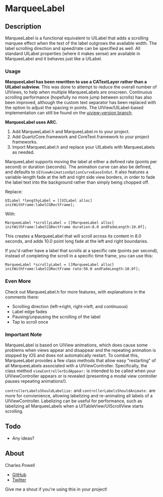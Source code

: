 MarqueeLabel
============

## Description
MarqueeLabel is a functional equivalent to UILabel that adds a scrolling marquee effect when the text of the label outgrows the available width. The label scrolling direction and speed/rate can be specified as well. All standard UILabel properties (where it makes sense) are available in MarqueeLabel and it behaves just like a UILabel.

### Usage

**MarqueeLabel has been rewritten to use a CATextLayer rather than a UILabel subview.** This was done to attempt to reduce the overall number of UIViews, to help when multiple MarqueeLabels are onscreen. Continuous scrolling performance (hopefully no more jump between scrolls) has also been improved, although the custom text separator has been replaced with the option to adjust the spacing in points. The UIView/UILabel-based implementation can still be found on the [uiview-version branch](https://github.com/cbpowell/MarqueeLabel/tree/uiview-version).

**MarqueeLabel uses ARC.**

1. Add MarqueeLabel.h and MarqueeLabel.m to your project.
2. Add QuartzCore.framework and CoreText.framework to your project frameworks.
3. Import MarqueeLabel.h and replace your UILabels with MarqueeLabels as needed.

MarqueeLabel supports moving the label at either a defined rate (points per second) or duration (seconds). The animation curve can also be defined, and defaults to `UIViewAnimationOptionCurveEaseInOut`. It also features a variable-length fade at the left and right side view borders, in order to fade the label text into the background rather than simply being chopped off.

Replace:

	UILabel *lengthyLabel = [[UILabel alloc] initWithFrame:labelCGRectFrame];
		
With:

	MarqueeLabel *scrollyLabel = [[MarqueeLabel alloc] initWithFrame:labelCGRectFrame duration:8.0 andFadeLength:10.0f];

This creates a MarqueeLabel that will scroll across its content in 8.0 seconds, and adds 10.0 point long fade at the left and right boundaries.

If you'd rather have a label that scrolls at a specific rate (points per second), instead of completing the scroll in a specific time frame, you can use this:

	MarqueeLabel *scrollyLabel = [[MarqueeLabel alloc] initWithFrame:labelCGRectFrame rate:50.0 andFadeLength:10.0f];

### Even More
Check out MarqueeLabel.h for more features, with explanations in the comments there:
- Scrolling direction (left->right, right->left, and continuous)
- Label edge fades
- Pausing/unpausing the scrolling of the label
- Tap to scroll once

### Important Note
MarqueeLabel is based on UIView animations, which does cause some problems when views appear and disappear and the repeating animation is stopped by iOS and does not automatically restart. To combat this, MarqueeLabel provides a few class methods that allow easy "restarting" of all MarqueeLabels associated with a UIViewController. Specifically, the class method `viewControllerDidAppear:` is intended to be called when your UIViewController appears or is revealed (presenting a modal view controller pauses repeating animations!). 

`controllerLabelsShouldLabelize:` and `controllerLabelsShouldAnimate:` are more for convienience, allowing labelizing and re-animating all labels of a UIViewController. Labelizing can be useful for performance, such as labelizing all MarqueeLabels when a UITableView/UIScrollView starts scrolling.

## Todo
- Any ideas?

## About

Charles Powell
- [GitHub](http://github.com/cbpowell)
- [Twitter](http://twitter.com/seventhcolumn)

Give me a shout if you're using this in your project!
